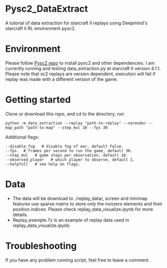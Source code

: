 # Pysc2_DataExtract
A tutorial of data extraction for starcraft II replays using Deepmind's starcraft II RL environment pysc2.

# Environment
Please follow [Pysc2 repo](https://github.com/deepmind/pysc2) to install pysc2 and other dependencies. I am currently running
and testing data_extraction.py at starcraft II version 4.1.1. Please note that sc2 replays are version dependent, execution will 
fail if replay was made with a different version of the game.

# Getting started
Clone or download this repo, and cd to the directory, run

```shell
python -m data_extraction --replay "path-to-replay" --norender --map_path "path-to-map" --step_mul 10 --fps 30
```
Additional flags:
```shell
--disable_fog   # disable fog of war, default False.
--fps   # frames per second to run the game, default 30.
--step_mul   # game steps per observation, default 10.
--observed_player   # which player to observe, default 1.
--helpfull   # see help on flags.
```

# Data
- The data will be download to ./replay_data/, screen and minimap features use sparse matrix to store only the nonzero elements and their position indices. Please check replay_data_visualize.ipynb for more details.
- Replay_example.7z is an example of replay data used in replay_data_visualize.ipynb.

# Troubleshooting
If you have any problem running script, feel free to leave a comment.

